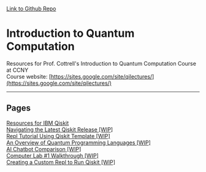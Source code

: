 \
[Link to Github Repo](https://github.com/simonsavitt/CCNYIntroQC/)
# Introduction to Quantum Computation
Resources for Prof. Cottrell's Introduction to Quantum Computation Course at CCNY\
Course website: [https://sites.google.com/site/qilectures/](https://sites.google.com/site/qilectures/)


***

## Pages
[Resources for IBM Qiskit](QiskitResources.md)\
[Navigating the Latest Qiskit Release [WIP]](QiskitRelease.md)\
[Repl Tutorial Using Qiskit Template [WIP]](ReplTutorial.md)\
[An Overview of Quantum Programming Languages [WIP]](QCproglang.md)\
[AI Chatbot Comparison [WIP]](AIchatbots.md)\
[Computer Lab #1 Walkthrough [WIP]](Lab1.md)\
[Creating a Custom Repl to Run Qiskit [WIP]](ReplCustom.md)
